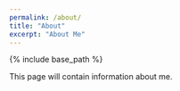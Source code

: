 ```yaml
---
permalink: /about/
title: "About"
excerpt: "About Me"
---
```


{% include base_path %}

This page will contain information about me.
